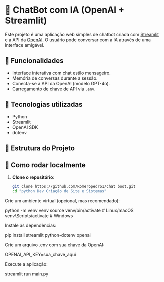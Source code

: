 # 🤖 ChatBot com IA (OpenAI + Streamlit)

Este projeto é uma aplicação web simples de chatbot criada com [Streamlit](https://streamlit.io/) e a API da [OpenAI](https://platform.openai.com/). O usuário pode conversar com a IA através de uma interface amigável.

## 🚀 Funcionalidades

- Interface interativa com chat estilo mensageiro.
- Memória de conversas durante a sessão.
- Conecta-se à API da OpenAI (modelo GPT-4o).
- Carregamento de chave de API via `.env`.

## 🧰 Tecnologias utilizadas

- Python
- Streamlit
- OpenAI SDK
- dotenv

## 📁 Estrutura do Projeto


## 🔧 Como rodar localmente

1. **Clone o repositório**:
   ```bash
   git clone https://github.com/Romeropedro1/chat boot.git
   cd "python Dev Criação de Site e Sistemas"

Crie um ambiente virtual (opcional, mas recomendado):

   python -m venv venv
source venv/bin/activate  # Linux/macOS
venv\Scripts\activate     # Windows

Instale as dependências:

pip install streamlit python-dotenv openai

Crie um arquivo .env com sua chave da OpenAI:

OPENAI_API_KEY=sua_chave_aqui

Execute a aplicação:

streamlit run main.py







